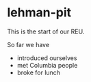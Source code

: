 # lehman-pit

This is the start of our REU.

So far we have 
 - introduced ourselves
 - met Columbia people
 - broke for lunch
 
 